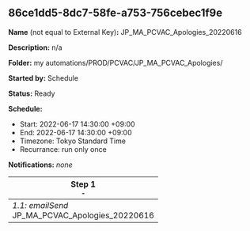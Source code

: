 ## 86ce1dd5-8dc7-58fe-a753-756cebec1f9e

**Name** (not equal to External Key)**:** JP_MA_PCVAC_Apologies_20220616

**Description:** n/a

**Folder:** my automations/PROD/PCVAC/JP_MA_PCVAC_Apologies/

**Started by:** Schedule

**Status:** Ready

**Schedule:**

* Start: 2022-06-17 14:30:00 +09:00
* End: 2022-06-17 14:30:00 +09:00
* Timezone: Tokyo Standard Time
* Recurrance: run only once

**Notifications:** _none_


| Step 1<br>_<small>-</small>_ |
| --- |
| _1.1: emailSend_<br>JP_MA_PCVAC_Apologies_20220616 |
